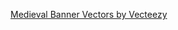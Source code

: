 <a href="https://www.vecteezy.com/free-vector/medieval-banner">Medieval Banner Vectors by Vecteezy</a>